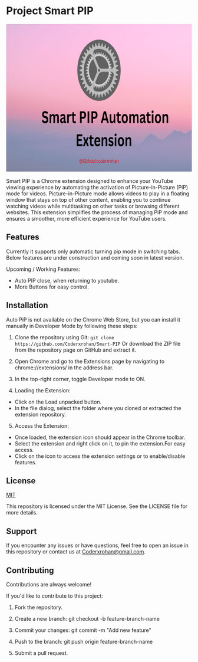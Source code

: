 
# Project Smart PIP

<div align="center">
    <img src="https://github.com/Coderxrohan/Smart-PIP/blob/main/Smart%20PIP%20Automation%20Extension.jpg" width="1080" height="400" alt="Project Logo">
</div>

Smart PIP is a Chrome extension designed to enhance your YouTube viewing experience by automating the activation of Picture-in-Picture (PiP) mode for videos. Picture-in-Picture mode allows videos to play in a floating window that stays on top of other content, enabling you to continue watching videos while multitasking on other tasks or browsing different websites. This extension simplifies the process of managing PiP mode and ensures a smoother, more efficient experience for YouTube users.


## Features
Currently it supports only automatic turning pip mode in switching tabs. Below features are under construction and coming soon in latest version.

Upcoming / Working Features:
- Auto PIP close, when returning to youtube.
- More Buttons for easy control.

## Installation 
 
Auto PiP is not available on the Chrome Web Store, but you can install it manually in Developer Mode by following these steps:

1. Clone the repository using Git:
```git clone https://github.com/Coderxrohan/Smart-PIP``` Or download the ZIP file from the repository page on GitHub and extract it.

2. Open Chrome and go to the Extensions page by navigating to chrome://extensions/ in the address bar.

3. In the top-right corner, toggle Developer mode to ON.

4. Loading the Extension:

- Click on the Load unpacked button.
- In the file dialog, select the folder where you cloned or 
extracted the extension repository.

5. Access the Extension:

- Once loaded, the extension icon should appear in the Chrome toolbar.
- Select the extension and right click on it, to pin the extension.For easy access.
- Click on the icon to access the extension settings or to enable/disable features.
## License

[MIT](https://choosealicense.com/licenses/mit/)

This repository is licensed under the MIT License. See the LICENSE file for more details.
## Support


If you encounter any issues or have questions, feel free to open an issue in this repository or contact us at Coderxrohan@gmail.com.
## Contributing

Contributions are always welcome!


If you'd like to contribute to this project:

1. Fork the repository.

2. Create a new branch: git checkout -b feature-branch-name

3. Commit your changes: git commit -m "Add new feature"

4. Push to the branch: git push origin feature-branch-name

5. Submit a pull request.